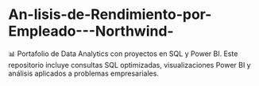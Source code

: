 # An-lisis-de-Rendimiento-por-Empleado---Northwind-
📊 Portafolio de Data Analytics con proyectos en SQL y Power BI. Este repositorio incluye consultas SQL optimizadas, visualizaciones  Power BI y análisis aplicados a problemas empresariales.
